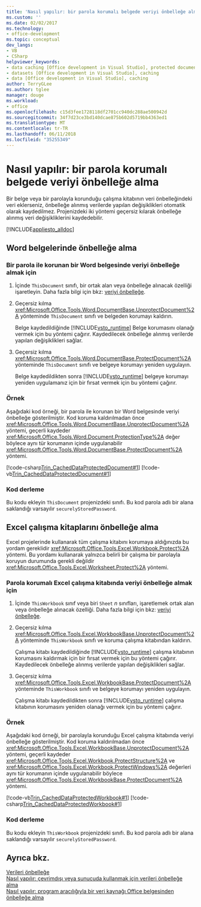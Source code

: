 ```yaml
---
title: 'Nasıl yapılır: bir parola korumalı belgede veriyi önbelleğe alma'
ms.custom: ''
ms.date: 02/02/2017
ms.technology:
- office-development
ms.topic: conceptual
dev_langs:
- VB
- CSharp
helpviewer_keywords:
- data caching [Office development in Visual Studio], protected documents
- datasets [Office development in Visual Studio], caching
- data [Office development in Visual Studio], caching
author: TerryGLee
ms.author: tglee
manager: douge
ms.workload:
- office
ms.openlocfilehash: c15d3fee1728118df2701cc940dc288ae500942d
ms.sourcegitcommit: 34f7d23ce3bd140dcae875b602d5719bb4363ed1
ms.translationtype: MT
ms.contentlocale: tr-TR
ms.lasthandoff: 06/11/2018
ms.locfileid: "35255349"
---
```

# <a name="how-to-cache-data-in-a-password-protected-document"></a>Nasıl yapılır: bir parola korumalı belgede veriyi önbelleğe alma
  Bir belge veya bir parolayla korunduğu çalışma kitabının veri önbelleğindeki veri eklerseniz, önbelleğe alınmış verilerde yapılan değişiklikleri otomatik olarak kaydedilmez. Projenizdeki iki yöntemi geçersiz kılarak önbelleğe alınmış veri değişikliklerini kaydedebilir.  
  
 [!INCLUDE[appliesto_alldoc](../vsto/includes/appliesto-alldoc-md.md)]  
  
## <a name="caching-in-word-documents"></a>Word belgelerinde önbelleğe alma  
  
### <a name="to-cache-data-in-a-word-document-that-is-protected-with-a-password"></a>Bir parola ile korunan bir Word belgesinde veriyi önbelleğe almak için  
  
1.  İçinde `ThisDocument` sınıfı, bir ortak alan veya önbelleğe alınacak özelliği işaretleyin. Daha fazla bilgi için bkz: [veriyi önbelleğe](../vsto/caching-data.md).  
  
2.  Geçersiz kılma <xref:Microsoft.Office.Tools.Word.DocumentBase.UnprotectDocument%2A> yönteminde `ThisDocument` sınıfı ve belgeden korumayı kaldırın.  
  
     Belge kaydedildiğinde [!INCLUDE[vsto_runtime](../vsto/includes/vsto-runtime-md.md)] Belge korumasını olanağı vermek için bu yöntemi çağırır. Kaydedilecek önbelleğe alınmış verilerde yapılan değişiklikleri sağlar.  
  
3.  Geçersiz kılma <xref:Microsoft.Office.Tools.Word.DocumentBase.ProtectDocument%2A> yönteminde `ThisDocument` sınıfı ve belgeye korumayı yeniden uygulayın.  
  
     Belge kaydedildikten sonra [!INCLUDE[vsto_runtime](../vsto/includes/vsto-runtime-md.md)] belgeye korumayı yeniden uygulamanız için bir fırsat vermek için bu yöntemi çağırır.  
  
### <a name="example"></a>Örnek  
 Aşağıdaki kod örneği, bir parola ile korunan bir Word belgesinde veriyi önbelleğe gösterilmiştir. Kod koruma kaldırılmadan önce <xref:Microsoft.Office.Tools.Word.DocumentBase.UnprotectDocument%2A> yöntemi, geçerli kaydeder <xref:Microsoft.Office.Tools.Word.Document.ProtectionType%2A> değer böylece aynı tür korumanın içinde uygulanabilir <xref:Microsoft.Office.Tools.Word.DocumentBase.ProtectDocument%2A> yöntemi.  
  
 [!code-csharp[Trin_CachedDataProtectedDocument#1](../vsto/codesnippet/CSharp/Trin_CachedDataProtectedDocument/ThisDocument.cs#1)]
 [!code-vb[Trin_CachedDataProtectedDocument#1](../vsto/codesnippet/VisualBasic/Trin_CachedDataProtectedDocument/ThisDocument.vb#1)]  
  
### <a name="compile-the-code"></a>Kod derleme  
 Bu kodu ekleyin `ThisDocument` projenizdeki sınıfı. Bu kod parola adlı bir alana saklandığı varsayılır `securelyStoredPassword`.  
  
## <a name="cache-in-excel-workbooks"></a>Excel çalışma kitaplarını önbelleğe alma  
 Excel projelerinde kullanarak tüm çalışma kitabını korumaya aldığınızda bu yordam gereklidir <xref:Microsoft.Office.Tools.Excel.Workbook.Protect%2A> yöntemi. Bu yordamı kullanarak yalnızca belirli bir çalışma bir parolayla koruyun durumunda gerekli değildir <xref:Microsoft.Office.Tools.Excel.Worksheet.Protect%2A> yöntemi.  
  
### <a name="to-cache-data-in-an-excel-workbook-that-is-protected-with-a-password"></a>Parola korumalı Excel çalışma kitabında veriyi önbelleğe almak için  
  
1.  İçinde `ThisWorkbook` sınıf veya biri `Sheet` *n* sınıfları, işaretlemek ortak alan veya önbelleğe alınacak özelliği. Daha fazla bilgi için bkz: [veriyi önbelleğe](../vsto/caching-data.md).  
  
2.  Geçersiz kılma <xref:Microsoft.Office.Tools.Excel.WorkbookBase.UnprotectDocument%2A> yönteminde `ThisWorkbook` sınıfı ve koruma çalışma kitabından kaldırın.  
  
     Çalışma kitabı kaydedildiğinde [!INCLUDE[vsto_runtime](../vsto/includes/vsto-runtime-md.md)] çalışma kitabının korumasını kaldırmak için bir fırsat vermek için bu yöntemi çağırır. Kaydedilecek önbelleğe alınmış verilerde yapılan değişiklikleri sağlar.  
  
3.  Geçersiz kılma <xref:Microsoft.Office.Tools.Excel.WorkbookBase.ProtectDocument%2A> yönteminde `ThisWorkbook` sınıfı ve belgeye korumayı yeniden uygulayın.  
  
     Çalışma kitabı kaydedildikten sonra [!INCLUDE[vsto_runtime](../vsto/includes/vsto-runtime-md.md)] çalışma kitabının korumasını yeniden olanağı vermek için bu yöntemi çağırır.  
  
### <a name="example"></a>Örnek  
 Aşağıdaki kod örneği, bir parolayla korunduğu Excel çalışma kitabında veriyi önbelleğe gösterilmiştir. Kod koruma kaldırılmadan önce <xref:Microsoft.Office.Tools.Excel.WorkbookBase.UnprotectDocument%2A> yöntemi, geçerli kaydeder <xref:Microsoft.Office.Tools.Excel.Workbook.ProtectStructure%2A> ve <xref:Microsoft.Office.Tools.Excel.Workbook.ProtectWindows%2A> değerleri aynı tür korumanın içinde uygulanabilir böylece <xref:Microsoft.Office.Tools.Excel.WorkbookBase.ProtectDocument%2A> yöntemi.  
  
 [!code-vb[Trin_CachedDataProtectedWorkbook#1](../vsto/codesnippet/VisualBasic/Trin_CachedDataProtectedWorkbook/ThisWorkbook.vb#1)]
 [!code-csharp[Trin_CachedDataProtectedWorkbook#1](../vsto/codesnippet/CSharp/Trin_CachedDataProtectedWorkbook/ThisWorkbook.cs#1)]  
  
### <a name="compile-the-code"></a>Kod derleme  
 Bu kodu ekleyin `ThisWorkbook` projenizdeki sınıfı. Bu kod parola adlı bir alana saklandığı varsayılır `securelyStoredPassword`.  
  
## <a name="see-also"></a>Ayrıca bkz.  
 [Verileri önbelleğe](../vsto/caching-data.md)   
 [Nasıl yapılır: çevrimdışı veya sunucuda kullanmak için verileri önbelleğe alma](../vsto/how-to-cache-data-for-use-offline-or-on-a-server.md)   
 [Nasıl yapılır: program aracılığıyla bir veri kaynağı Office belgesinden önbelleğe alma](../vsto/how-to-programmatically-cache-a-data-source-in-an-office-document.md)  
  
  